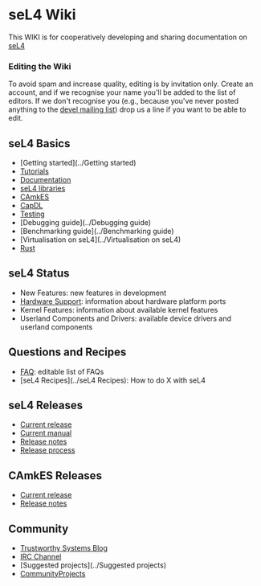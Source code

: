 # seL4 Wiki
This WIKI is for cooperatively
developing and sharing documentation on
[seL4](http://sel4.systems)

### Editing the Wiki


To avoid spam and increase quality, editing is by invitation only.
Create an account, and if we recognise your name you'll be added to the
list of editors. If we don't recognise you (e.g., because you've never
posted anything to the [devel mailing list](https://sel4.systems/lists/listinfo/devel)) 
drop us a line if you want to be able to edit.

## seL4 Basics


  -   [Getting started](../Getting started)
  -   [Tutorials](../Tutorials)
  -   [Documentation](../Documentation)
  -   [seL4 libraries](SeL4Libraries)
  -   [CAmkES](../CAmkES)
  -   [CapDL](../CapDL)
  -   [Testing](../Testing)
  -   [Debugging guide](../Debugging guide)
  -   [Benchmarking guide](../Benchmarking guide)
  -   [Virtualisation on seL4](../Virtualisation on seL4)
  -   [Rust](../Rust)

## seL4 Status


  -   New Features: new features in development
  -   [Hardware Support](Hardware): information about hardware
      platform ports
  -   Kernel Features: information about available kernel features
  -   Userland Components and Drivers: available device drivers and
      userland components

## Questions and Recipes


  -   [FAQ](FrequentlyAskedQuestions): editable list of FAQs
  -   [seL4 Recipes](../seL4 Recipes): How to do X with seL4

## seL4 Releases


  -   [Current release](https://github.com/seL4/seL4/releases/latest)
  -   [Current manual](http://sel4.systems/Info/Docs/seL4-manual-latest.pdf)
  -   [Release notes](ReleaseNotes)
  -   [Release process](ReleaseProcess)

## CAmkES Releases


  -   [Current release](https://github.com/seL4/camkes-tool/releases/latest)
  -   [Release notes](CAmkESReleaseNotes)

## Community


  -   [Trustworthy Systems Blog](https://research.csiro.au/tsblog)
  -   [IRC Channel](IRCChannel)
  -   [Suggested projects](../Suggested projects)
  -   [CommunityProjects](../CommunityProjects)

